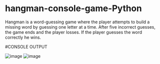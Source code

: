 # hangman-console-game-Python
Hangman is a word-guessing game where the player attempts to build a missing word by guessing one letter at a time. After five incorrect guesses, the game ends and the player losses. If the player guesses the word correctly he wins.


#CONSOLE OUTPUT

![image](https://user-images.githubusercontent.com/76769885/215331897-bd64b3c9-6e8c-42c3-aebc-6d32957c75fa.png)
![image](https://user-images.githubusercontent.com/76769885/215332079-21162dfa-2f20-48c8-ae34-9b2c412921a7.png)

